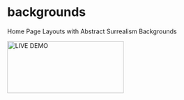 backgrounds
===========

Home Page Layouts with Abstract Surrealism Backgrounds

<a href="http://embed.plnkr.co/Ahfzlk/" title="LIVE DEMO by Jason Jenkins, on Flickr"><img src="https://farm8.staticflickr.com/7501/15980693355_84485608c4_o.png" width="267" height="120" alt="LIVE DEMO"></a>
